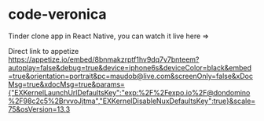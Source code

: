 # code-veronica
Tinder clone app in React Native, you can watch it live here =>

Direct link to appetize https://appetize.io/embed/8bnmakzrptf1hv9dq7v7bnteem?autoplay=false&debug=true&device=iphone6s&deviceColor=black&embed=true&orientation=portrait&pc=maudob@live.com&screenOnly=false&xDocMsg=true&xdocMsg=true&params={"EXKernelLaunchUrlDefaultsKey":"exp:%2F%2Fexpo.io%2F@dondomino%2F98c2c5%2BrvvoJjtma","EXKernelDisableNuxDefaultsKey":true}&scale=75&osVersion=13.3
